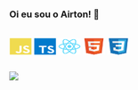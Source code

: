 ###  Oi eu sou o Airton! 👋

<div style="display: inline_block"><br>
  <img align="center" alt="Rafa-Js" height="30" width="40" src="https://raw.githubusercontent.com/devicons/devicon/master/icons/javascript/javascript-plain.svg">
  <img align="center" alt="Rafa-Ts" height="30" width="40" src="https://raw.githubusercontent.com/devicons/devicon/master/icons/typescript/typescript-plain.svg">
  <img align="center" alt="Rafa-React" height="30" width="40" src="https://raw.githubusercontent.com/devicons/devicon/master/icons/react/react-original.svg">
  <img align="center" alt="Rafa-HTML" height="30" width="40" src="https://raw.githubusercontent.com/devicons/devicon/master/icons/html5/html5-original.svg">
  <img align="center" alt="Rafa-CSS" height="30" width="40" src="https://raw.githubusercontent.com/devicons/devicon/master/icons/css3/css3-original.svg">
  
</div>
  
  ##
 
<div> 
 
  <a href="https://www.linkedin.com/in/airton-dos-santos-oliveira-19437812a/" target="_blank"><img src="https://media.licdn.com/dms/image/C4D03AQFZdGIVvsPjwA/profile-displayphoto-shrink_200_200/0/1620598456944?e=1699488000&v=beta&t=Qr157pyDoOv4tWeqa3FOuw77cEsJUeaM05hAEhkwXao" target="_blank"></a> 
  
</div>

